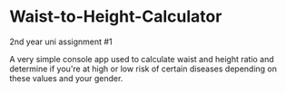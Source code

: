 # Waist-to-Height-Calculator
2nd year uni assignment #1

A very simple console app used to calculate waist and height ratio and determine if you're at high or low risk of certain diseases depending on these values and your gender.

